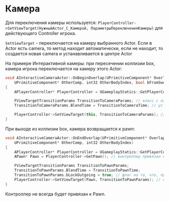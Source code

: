# Камера

Для переключения камеры используется: `PlayerController->SetViewTarget(НужныйActor_С_Камерой, ПараметрыПереключенияКамеры)` для действующего Controller игрока.

`SetViewTarget` - переключается на камеру выбранного Actor. Если в Actor есть camera, то метод находит автоматически, если не находит, то создается новая camera и устанавливается в центре Actor

На примере Интерактивной камеры: при пересечении коллизии box, камера игрока переключается на камеру этого Actor:

```c++
void AInteractiveCameraActor::OnBeginOverlap(UPrimitiveComponent* OverlappedComponent, AActor* OtherActor,
	UPrimitiveComponent* OtherComp, int32 OtherBodyIndex, bool bFromSweep, const FHitResult& SweepResult)
{
	APlayerController* PlayerController = UGameplayStatics::GetPlayerController(GetWorld(), 0); // получаем действующий контроллер игрока

	FViewTargetTransitionParams TransitionToCameraParams; // класс с параметрами для переключения
	TransitionToCameraParams.BlendTime = TransitionToCameraTime; // установка время переключения (сглаженное переключение)

	PlayerController->SetViewTarget(this, TransitionToCameraParams); // переключение камеры контроллера на данный объект
}
```

При выходе из коллизии box,  камера возвращается к pawn:

```c++
void AInteractiveCameraActor::OnEndOverlap(UPrimitiveComponent* OverlappedComponent, AActor* OtherActor,
	UPrimitiveComponent* OtherComp, int32 OtherBodyIndex)
{
	APlayerController* PlayerController = UGameplayStatics::GetPlayerController(GetWorld(), 0); // получаем действующий контроллер игрока
	APawn* Pawn = PlayerController->GetPawn(); // контроллер привязан к pawn

	FViewTargetTransitionParams TransitionToPawnParams;
	TransitionToPawnParams.BlendTime = TransitionToPawnTime;
	TransitionToPawnParams.bLockOutgoing = true; // флаг на то, что, при переключении, камера будет следовать к объекту
	PlayerController->SetViewTarget(Pawn, TransitionToPawnParams); // обратное переключение к Pawn
}
```

Контроллер не всегда будет привязан к Pawn.